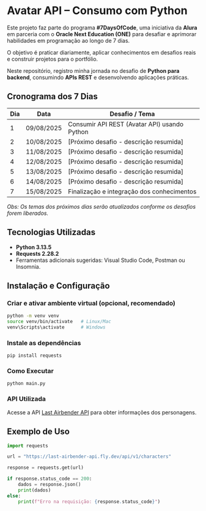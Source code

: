 # Avatar API – Consumo com Python

Este projeto faz parte do programa **#7DaysOfCode**, uma iniciativa da **Alura** em parceria com o **Oracle Next Education (ONE)** para desafiar e aprimorar habilidades em programação ao longo de 7 dias.  

O objetivo é praticar diariamente, aplicar conhecimentos em desafios reais e construir projetos para o portfólio.  

Neste repositório, registro minha jornada no desafio de **Python para backend**, consumindo **APIs REST** e desenvolvendo aplicações práticas.  

##  Cronograma dos 7 Dias

| Dia  | Data      | Desafio / Tema                                     |
|-------|-----------|---------------------------------------------------|
| 1     | 09/08/2025| Consumir API REST (Avatar API) usando Python      |
| 2     | 10/08/2025| [Próximo desafio - descrição resumida]            |
| 3     | 11/08/2025| [Próximo desafio - descrição resumida]            |
| 4     | 12/08/2025| [Próximo desafio - descrição resumida]            |
| 5     | 13/08/2025| [Próximo desafio - descrição resumida]            |
| 6     | 14/08/2025| [Próximo desafio - descrição resumida]            |
| 7     | 15/08/2025| Finalização e integração dos conhecimentos        |

*Obs: Os temas dos próximos dias serão atualizados conforme os desafios forem liberados.*

## Tecnologias Utilizadas

- **Python 3.13.5**  
- **Requests 2.28.2**  
- Ferramentas adicionais sugeridas: Visual Studio Code, Postman ou Insomnia.

##  Instalação e Configuração

### Criar e ativar ambiente virtual (opcional, recomendado)
```bash
python -m venv venv
source venv/bin/activate   # Linux/Mac
venv\Scripts\activate      # Windows
```
### Instale as dependências
`pip install requests`

### Como Executar
`python main.py`

### API Utilizada
Acesse a API [Last Airbender API](https://last-airbender-api.fly.dev/api/v1/characters) para obter informações dos personagens.

## Exemplo de Uso
```python
import requests

url = "https://last-airbender-api.fly.dev/api/v1/characters"

response = requests.get(url)

if response.status_code == 200:
    dados = response.json()
    print(dados)
else:
    print(f"Erro na requisição: {response.status_code}")
```
